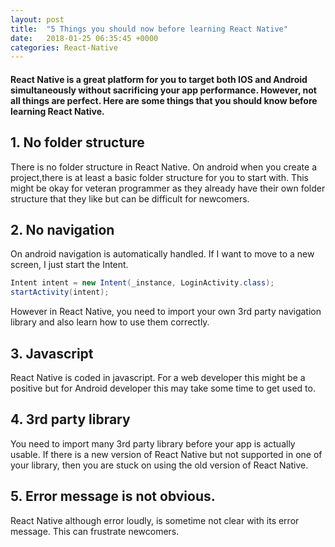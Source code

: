 ```yaml
---
layout: post
title:  "5 Things you should now before learning React Native"
date:   2018-01-25 06:35:45 +0000
categories: React-Native
---
```

#### React Native is a great platform for you to target both IOS and Android simultaneously without sacrificing your app performance. However, not all things are perfect. Here are some things that you should know before learning React Native.

## 1. No folder structure
There is no folder structure in React Native. On android when you create a project,there is at least a basic folder structure for you to start with. This might be okay for veteran programmer as they already have their own folder structure that they like but can be difficult for newcomers.


## 2. No navigation
On android navigation is automatically handled. If I want to move to a new screen, I just start the Intent.

```java                 
Intent intent = new Intent(_instance, LoginActivity.class);
startActivity(intent);
````

However in React Native, you need to import your own 3rd party navigation library and also learn how to use them correctly.


## 3. Javascript
React Native is coded in javascript. For a web developer this might be a positive but for Android developer this may take some time to get used to.

## 4. 3rd party library
You need to import many 3rd party library before your app is actually usable. If there is a new version of React Native but not supported in one of your library, then you are stuck on using the old version of React Native.

## 5. Error message is not obvious.
React Native although error loudly, is sometime not clear with its error message. This can frustrate newcomers.